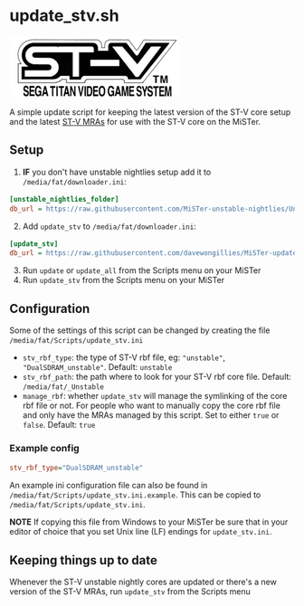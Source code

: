 # update_stv.sh

![Sega Titan Video logo](./.github/Sega_Titan_Logo.png)

A simple update script for keeping the latest version of the ST-V core setup and
the latest [ST-V MRAs](https://github.com/zakk4223/STV-MRA) for use with the ST-V
core on the MiSTer.

## Setup

1. **IF** you don't have unstable nightlies setup add it to `/media/fat/downloader.ini`:

```ini
[unstable_nightlies_folder]
db_url = https://raw.githubusercontent.com/MiSTer-unstable-nightlies/Unstable_Folder_MiSTer/main/db_unstable_nightlies_folder.json
```

2. Add `update_stv` to `/media/fat/downloader.ini`:

```ini
[update_stv]
db_url = https://raw.githubusercontent.com/davewongillies/MiSTer-update_stv/db/db.json.zip
```

3. Run `update` or `update_all` from the Scripts menu on your MiSTer
4. Run `update_stv` from the Scripts menu on your MiSTer

## Configuration

Some of the settings of this script can be changed by creating the file `/media/fat/Scripts/update_stv.ini`

* `stv_rbf_type`: the type of ST-V rbf file, eg: `"unstable"`, `"DualSDRAM_unstable"`.
   Default: `unstable`
* `stv_rbf_path`: the path where to look for your ST-V rbf core file.
   Default: `/media/fat/_Unstable`
* `manage_rbf`: whether `update_stv` will manage the symlinking of the core rbf file
   or not. For people who want to manually copy the core rbf file and only have the
   MRAs managed by this script. Set to either `true` or `false`.
   Default: `true`

### Example config

```ini
stv_rbf_type="DualSDRAM_unstable"
```

An example ini configuration file can also be found in `/media/fat/Scripts/update_stv.ini.example`.
This can be copied to `/media/fat/Scripts/update_stv.ini`.

**NOTE** If copying this file from Windows to your MiSTer be sure that in your
editor of choice that you set Unix line (LF) endings for `update_stv.ini`.

## Keeping things up to date

Whenever the ST-V unstable nightly cores are updated or there's a new version of
the ST-V MRAs, run `update_stv` from the Scripts menu
